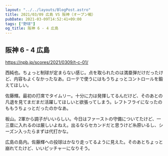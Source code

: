 ```yaml
---
layout: "../../layouts/BlogPost.astro"
title: 2021/03/09 広島 VS 阪神（オープン戦）
pubDate: 2021-03-09T14:52:41+09:00
tags: ["野球"]
og_title: 阪神 6 - 4 広島
---
```


## 阪神 6 - 4 広島

https://npb.jp/scores/2021/0309/t-c-01/


西純也。ちょっと制球が定まらない感じ。点を取られたのは満塁弾だけだったけど、内容もよくなかったなあ。ローテで使うにはもうちょっとコントロールを鍛えてほしい。

佐藤輝。最初の打席でタイムリー。十分に力は発揮してるんだけど、そのあとの凡退を見てまだまだ活躍してほしいと欲張ってしまう。レフトフライになったのももうちょっとだったのかなあ。

板山。2軍から調子がいいらしい。今日はファーストの守備についてたけど、一三塁に入れるのは厳しいよねえ。出るならセカンドだと思うけど糸原いるし、シーズン入ったらまずは代打かな。

広島の島内。佐藤輝への投球はかなり走ってるように見えた。そのあとちょっと崩れてたけど、いいピッチャーになりそう。